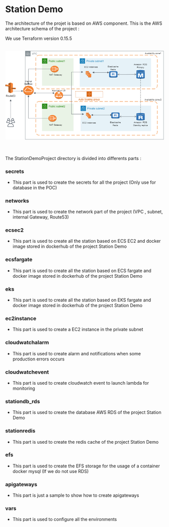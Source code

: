 # Station Demo

The architecture of the projet is based on AWS component. This is the AWS architecture schema of the project : <br/>

We use Terraform version 0.15.5
<br/><br/>


![picture](./schemaArchitectureAWS.png)
<br/><br/><br/>


The StationDemoProject directory is divided into differents parts :

### secrets 

 - This part is used to create the secrets for all the project (Only use for database in the POC)

### networks

 - This part is used to create the network part of the project (VPC , subnet, internal Gateway, Route53)

### ecsec2
  
 - This part is used to create all the station based on ECS EC2 and docker image stored in dockerhub of the project Station Demo 

### ecsfargate
  
 - This part is used to create all the station based on ECS fargate and docker image stored in dockerhub of the project Station Demo
 
### eks 
  
 - This part is used to create all the station based on EKS fargate and docker image stored in dockerhub of the project Station Demo
 
### ec2instance 
  
 - This part is used to create a EC2 instance in the private subnet
 
### cloudwatchalarm 
  
 - This part is used to create alarm and notifications when some production errors occurs

### cloudwatchevent 
  
 - This part is used to create cloudwatch event to launch lambda for monitoring

### stationdb_rds
  
 - This part is used to create the database AWS RDS of the project Station Demo

### stationredis
  
 - This part is used to create the redis cache of the project Station Demo

### efs 
  
 - This part is used to create the EFS storage for the usage of a container docker mysql (If we do not use RDS)

### apigateways
  
 - This part is just a sample to show how to create apigateways

### vars
  
 - This part is used to configure all the environments




